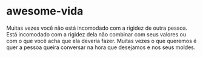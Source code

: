 # awesome-vida

Muitas vezes você não está incomodado com a rigidez de outra pessoa. Está incomodado com a rigidez dela não combinar com seus valores ou com o que você acha que ela deveria fazer. Muitas vezes o que queremos é quer a pessoa queira conversar na hora que desejamos e nos seus moldes.
